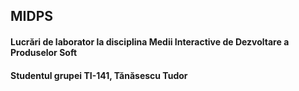 ﻿## MIDPS

#### Lucrări de laborator la disciplina Medii Interactive de Dezvoltare a Produselor Soft
#### Studentul grupei TI-141, Tănăsescu Tudor